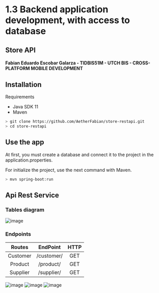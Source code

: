 # 1.3 Backend application development, with access to database
## Store API

#### Fabian Eduardo Escobar Galarza - TIDBIS51M - UTCH BIS - CROSS-PLATFORM MOBILE DEVELOPMENT

## Installation
Requirements
- Java SDK 11
- Maven

```bash
> git clone https://github.com/AetherFabian/store-restapi.git
> cd store-restapi
```

## Use the app

At first, you must create a database and connect it to the project in the application.properties. 

For initialize the project, use the next command with Maven.

```bash
> mvn spring-boot:run
```

## Api Rest Service

### Tables diagram

![image](https://user-images.githubusercontent.com/50721208/170808283-70db3830-d993-4add-a1ef-8ee6026713a0.png)

### Endpoints
|  Routes  |   EndPoint     |  HTTP   |
| :------: | :------------: | :-----: |
| Customer |  /customer/    |  GET    |
| Product  |  /product/     |  GET    |
| Supplier |  /supplier/    |  GET    |


![image](https://user-images.githubusercontent.com/50721208/170808145-95b2dc42-7a95-4b1c-8c1c-714c6d1a23af.png)
![image](https://user-images.githubusercontent.com/50721208/170808233-61dfb98a-362d-45df-b89e-b80bafee1642.png)
![image](https://user-images.githubusercontent.com/50721208/170808272-58c49ff4-4e38-43d4-aa8f-55438564e971.png)

